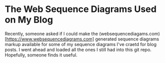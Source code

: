# The Web Sequence Diagrams Used on My Blog

Recently, someone asked if I could make the (websequencediagams.com)[https://www.websequencediagrams.com] generated sequence diagrams markup available for some of my sequence diagrams I've craetd for blog posts. I went ahead and loaded all the ones I still had into this git repo. Hopefully, someone finds it useful.
